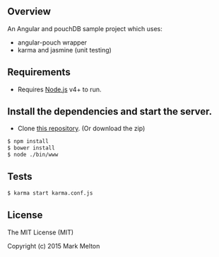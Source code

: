 ## Overview

An Angular and pouchDB sample project which uses:

- angular-pouch wrapper 
- karma and jasmine (unit testing)

## Requirements
- Requires [Node.js](https://nodejs.org/) v4+ to run.


## Install the dependencies and start the server.

- Clone [this repository](https://github.com/coommark/angular-pouch). (Or download the zip)

```sh
$ npm install
$ bower install
$ node ./bin/www
```

## Tests

```sh
$ karma start karma.conf.js
```

## License

The MIT License (MIT)

Copyright (c) 2015 Mark Melton
